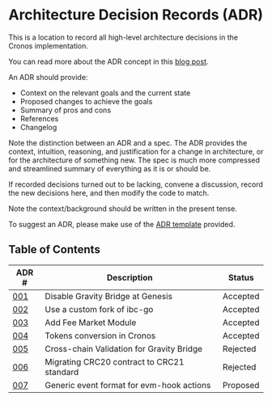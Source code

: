 # Architecture Decision Records (ADR)

This is a location to record all high-level architecture decisions in the Cronos implementation.

You can read more about the ADR concept in this [blog post](https://product.reverb.com/documenting-architecture-decisions-the-reverb-way-a3563bb24bd0#.78xhdix6t).

An ADR should provide:

- Context on the relevant goals and the current state
- Proposed changes to achieve the goals
- Summary of pros and cons
- References
- Changelog

Note the distinction between an ADR and a spec. The ADR provides the context, intuition, reasoning, and
justification for a change in architecture, or for the architecture of something
new. The spec is much more compressed and streamlined summary of everything as
it is or should be.

If recorded decisions turned out to be lacking, convene a discussion, record the new decisions here, and then modify the code to match.

Note the context/background should be written in the present tense.

To suggest an ADR, please make use of the [ADR template](./adr-template.md) provided.

## Table of Contents

| ADR \# | Description | Status |
| ------ | ----------- | ------ |
| [001](./adr-001.md) | Disable Gravity Bridge at Genesis | Accepted |
| [002](./adr-002.md) | Use a custom fork of ibc-go | Accepted |
| [003](./adr-003.md) | Add Fee Market Module | Accepted |
| [004](./adr-004.md) | Tokens conversion in Cronos | Accepted |
| [005](./adr-005.md) | Cross-chain Validation for Gravity Bridge | Rejected |
| [006](./adr-006.md) | Migrating CRC20 contract to CRC21 standard | Rejected |
| [007](./adr-007.md) | Generic event format for evm-hook actions | Proposed |
